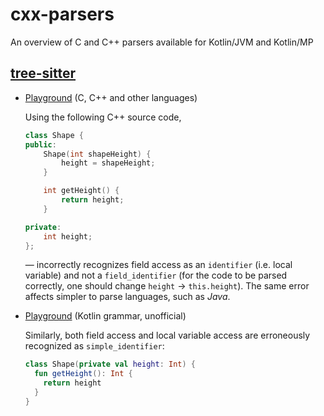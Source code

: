 # cxx-parsers
An overview of C and C++ parsers available for Kotlin/JVM and Kotlin/MP

## [tree-sitter](https://github.com/tree-sitter/tree-sitter)

 * [Playground](https://tree-sitter.github.io/tree-sitter/playground) (C, C++ and other languages)
 
   Using the following C++ source code,
   ```cxx
   class Shape {
   public:
       Shape(int shapeHeight) {
           height = shapeHeight;
       }

       int getHeight() {
           return height;
       }

   private:
       int height;
   };
   ```
   &mdash; incorrectly recognizes field access as an `identifier` (i.e. local variable) and not a `field_identifier` (for the code to be parsed correctly, one should change `height` &rarr; `this.height`). The same error affects simpler to parse languages, such as _Java_.
 * [Playground](https://fwcd.dev/tree-sitter-kotlin/) (Kotlin grammar, unofficial)

   Similarly, both field access and local variable access are erroneously recognized as `simple_identifier`:
   ```kotlin
   class Shape(private val height: Int) {
     fun getHeight(): Int {
       return height
     }
   }
   ```
